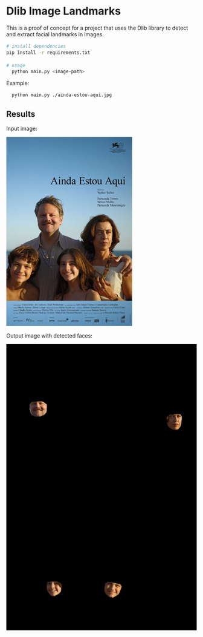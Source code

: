 # Dlib Image Landmarks

This is a proof of concept for a project that uses the Dlib library to detect and extract facial landmarks in images.

```bash
# install dependencies
pip install -r requirements.txt

# usage
  python main.py <image-path>
```

Example:

```bash
  python main.py ./ainda-estou-aqui.jpg
```

## Results

Input image:

![Input](./ainda-estou-aqui.jpg)

Output image with detected faces:

![Output](./faces_collage.jpg)
